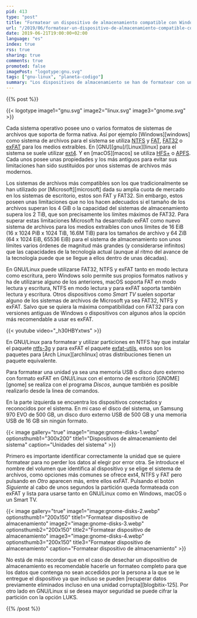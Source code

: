 ```yaml
---
pid: 413
type: "post"
title: "Formatear un dispositivo de almacenamiento compatible con Windows, macOS y Smart TV en GNU/Linux"
url: "/2019/06/formatear-un-dispositivo-de-almacenamiento-compatible-con-windows-macos-y-smart-tv-en-gnu-linux/"
date: 2019-06-21T19:00:00+02:00
language: "es"
index: true
rss: true
sharing: true
comments: true
promoted: false
imagePost: "logotype:gnu.svg"
tags: ["gnu-linux", "planeta-codigo"]
summary: "Los dispositivos de almacenamiento se han de formatear con un sistema de archivos. Algunos de los sistemas de archivos están mejor soportados y son compatibles con una mayor número de sistemas y dispositivos, por tanto al formatear un dispositivo de almacenamiento ha de elegirse como sistema de archivos uno compatible, dependiendo del uso es más adecuado uno u otro. Para los dispositivos extraíbles la opción recomendable es exFAT o en su defecto NTFS o FAT."
---
```


{{% post %}}

{{< logotype image1="gnu.svg" image2="linux.svg" image3="gnome.svg" >}}

Cada sistema operativo posee uno o varios formatos de sistemas de archivos que soporta de forma nativa. Así por ejemplo [Windows][windows] como sistema de archivos para el sistema se utiliza [NTFS](https://es.wikipedia.org/wiki/NTFS) y [FAT](https://en.wikipedia.org/wiki/File_Allocation_Table), [FAT32](https://fr.wikipedia.org/wiki/FAT32) o [exFAT](https://es.wikipedia.org/wiki/ExFAT) para los medios extraíbles. En [GNU][gnu]/[Linux][linux] para el sistema se suele utilizar [ext4](https://en.wikipedia.org/wiki/Ext4). Y en [macOS][macos] se utiliza [HFS+](https://en.wikipedia.org/wiki/HFS_Plus) o [APFS](https://en.wikipedia.org/wiki/Apple_File_System). Cada unos posee unas propiedades y los más antiguos para evitar sus limitaciones han sido sustituidos por unos sistemas de archivos más modernos.

Los sistemas de archivos más compatibles son los que tradicionalmente se han utilizado por [Microsoft][microsoft] dada su amplia cuota de mercado en los sistemas de escritorio, estos son FAT y FAT32. Sin embargo, estos poseen unas limitaciones que no los hacen adecuados si el tamaño de los archivos superan los 4 GiB o la capacidad del sistemas de almacenamiento supera los 2 TiB, que son precisamente los límites máximos de FAT32. Para superar estas limitaciones Microsoft ha desarrollado exFAT como nuevo sistema de archivos para los medios extraíbles con unos límites de 16 EiB (16 x 1024 PiB x 1024 TiB, 16.6M TiB) para los tamaños de archivo y 64 ZiB (64 x 1024 EiB, 65536 EiB) para el sistema de almacenamiento son unos límites varios órdenes de magnitud más grandes (y considerarse infinitos) que las capacidades de la tecnología actual (aunque al ritmo del avance de la tecnología puede que se llegue a ellos dentro de unas décadas).

En GNU/Linux puede utilizarse FAT32, NTFS y exFAT tanto en modo lectura como escritura, pero Windows solo permite sus propios formatos nativos y ha de utilizarse alguno de los anteriores, macOS soporta FAT en modo lectura y escritura, NTFS en modo lectura y para exFAT soporta también lectura y escritura. Otros dispositivos como _Smart TV_ suelen soportar alguno de los sistemas de archivos de Microsoft ya sea FAT32, NTFS y exFAT. Salvo que se quiera la máxima compatibilidad con FAT32 para con versiones antiguas de Windows o dispositivos con algunos años la opción más recomendable a usar es exFAT.

{{< youtube video="_h30HBYxtws" >}}

En GNU/Linux para formatear y utilizar particiones en NTFS hay que instalar el paquete [ntfs-3g](https://www.archlinux.org/packages/extra/x86_64/ntfs-3g/) y para exFAT el paquete [exfat-utils](https://www.archlinux.org/packages/community/x86_64/exfat-utils/), estos son los paquetes para [Arch Linux][archlinux] otras distribuciones tienen un paquete equivalente.

Para formatear una unidad ya sea una memoria USB o disco duro externo con formato exFAT en GNU/Linux con el entorno de escritorio [GNOME][gnome] se realiza con el programa _Discos_, aunque también es posible realizarlo desde la linea de comandos.

En la parte izquierda se encuentra los dispositivos conectados y reconocidos por el sistema. En mi caso el disco del sistema, un Samsung 970 EVO de 500 GB, un disco duro externo USB de 500 GB y una memoria USB de 16 GB sin ningún formato.

{{< image
    gallery="true"
    image1="image:gnome-disks-1.webp" optionsthumb1="300x200" title1="Dispositivos de almacenamiento del sistema"
    caption="Unidades del sistema" >}}

Primero es importante identificar correctamente la unidad que se quiere formatear para no perder los datos al elegir por error otra. Se introduce el nombre del volumen que identifica al dispositivo y se elige el sistema de archivos, como opciones más comunes se ofrece ext4, NTFS y FAT pero pulsando en _Otro_ aparecen más, entre ellos exFAT. Pulsando el botón _Siguiente_ al cabo de unos segundos la partición queda formateada con exFAT y lista para usarse tanto en GNU/Linux como en Windows, macOS o un Smart TV.

{{< image
    gallery="true"
    image1="image:gnome-disks-2.webp" optionsthumb1="200x150" title1="Formatear dispositivo de almacenamiento"
    image2="image:gnome-disks-3.webp" optionsthumb2="200x150" title2="Formatear dispositivo de almacenamiento"
    image3="image:gnome-disks-4.webp" optionsthumb3="200x150" title3="Formatear dispositivo de almacenamiento"
    caption="Formatear dispositivo de almacenamiento" >}}

No está de más recordar que en el caso de desechar un dispositivo de almacenamiento es recomendable hacerle un formateo completo para que los datos que contenga no sean accedidos por la persona a la que se le entregue el dispositivo ya que incluso se pueden [recuperar datos previamente eliminados incluso en una unidad corrupta][blogbitix-125]. Por otro lado en GNU/Linux si se desea mayor seguridad se puede cifrar la partición con la opción LUKS.

{{% /post %}}
